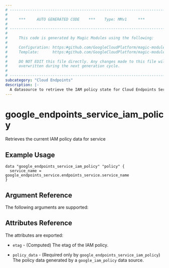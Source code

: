 ```yaml
---
# ----------------------------------------------------------------------------
#
#     ***     AUTO GENERATED CODE    ***    Type: MMv1     ***
#
# ----------------------------------------------------------------------------
#
#     This code is generated by Magic Modules using the following:
#
#     Configuration: https:#github.com/GoogleCloudPlatform/magic-modules/tree/main/mmv1/products/servicemanagement/Service.yaml
#     Template:      https:#github.com/GoogleCloudPlatform/magic-modules/tree/main/mmv1/templates/terraform/datasource_iam.html.markdown.tmpl
#
#     DO NOT EDIT this file directly. Any changes made to this file will be
#     overwritten during the next generation cycle.
#
# ----------------------------------------------------------------------------
subcategory: "Cloud Endpoints"
description: |-
  A datasource to retrieve the IAM policy state for Cloud Endpoints Service
---
```



# google_endpoints_service_iam_policy

Retrieves the current IAM policy data for service


## Example Usage


```hcl
data "google_endpoints_service_iam_policy" "policy" {
  service_name = google_endpoints_service.endpoints_service.service_name
}
```

## Argument Reference

The following arguments are supported:


## Attributes Reference

The attributes are exported:

* `etag` - (Computed) The etag of the IAM policy.

* `policy_data` - (Required only by `google_endpoints_service_iam_policy`) The policy data generated by
  a `google_iam_policy` data source.
